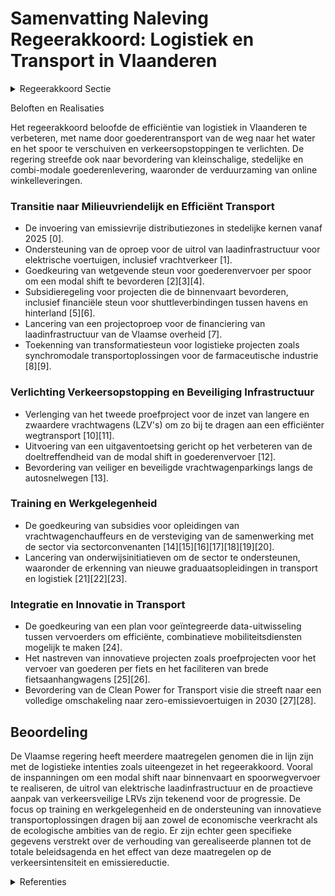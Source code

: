 # Samenvatting Naleving Regeerakkoord: Logistiek en Transport in Vlaanderen

<details>
        <summary>Regeerakkoord Sectie </summary>
        <p>1.9 Logistiek Efficiënte logistiek is noodzakelijk voor een weerbare sector in een verkeersveilig en leefbaar Vlaanderen. En dus is het vanzelfsprekend ook de bedoeling om zoveel mogelijk de overslag en bundeling van goederen te realiseren van de weg naar het water of het spoor . Gezien de huidige cijfers en de filezwaarte tijdens de daguren streeft de Vlaamse regering ernaar om in overleg met de betrokken sector een deel van het vrachtverkeer via een verlaagd tarief van de kilometerheffing te sturen naar uren waarbij de intensiteit van personenwagens kleiner is. Concreet bekijken we dus of, hoe en waar we vrachtverkeer vooral ’s nachts kunnen laten rijden in plaats van in de file-uren. We zorgen waar mogelijk voor extra steun in de vorm van bevei-ligde vrachtwagenparkings langs de autosnel-wegen. We zetten de ondersteuningsmechanismen voor overslag en de combinatie van logistieke modi voort, dit ten bate van de logistieke sector in zijn geheel. De vraag naar het meer kleinschalige, (voor) stedelijke goederenvervoer zal verder blijven groeien. We willen de omslag naar zowel een groenere, als een efficiëntere en combi-modale kleinschalige bevoorrading stimuleren. We onder-zoeken of we de levering van onlinewinkels en andere pakketdiensten kunnen verduurzamen. </p>
        </details> 

Beloften en Realisaties

Het regeerakkoord beloofde de efficiëntie van logistiek in Vlaanderen te verbeteren, met name door goederentransport van de weg naar het water en het spoor te verschuiven en verkeersopstoppingen te verlichten. De regering streefde ook naar bevordering van kleinschalige, stedelijke en combi-modale goederenlevering, waaronder de verduurzaming van online winkelleveringen.

### Transitie naar Milieuvriendelijk en Efficiënt Transport

- De invoering van emissievrije distributiezones in stedelijke kernen vanaf 2025 \[0\].
- Ondersteuning van de oproep voor de uitrol van laadinfrastructuur voor elektrische voertuigen, inclusief vrachtverkeer \[1\].
- Goedkeuring van wetgevende steun voor goederenvervoer per spoor om een modal shift te bevorderen \[2\]\[3\]\[4\].
- Subsidieregeling voor projecten die de binnenvaart bevorderen, inclusief financiële steun voor shuttleverbindingen tussen havens en hinterland \[5\]\[6\].
- Lancering van een projectoproep voor de financiering van laadinfrastructuur van de Vlaamse overheid \[7\].
- Toekenning van transformatiesteun voor logistieke projecten zoals synchromodale transportoplossingen voor de farmaceutische industrie \[8\]\[9\].

### Verlichting Verkeersopstopping en Beveiliging Infrastructuur

- Verlenging van het tweede proefproject voor de inzet van langere en zwaardere vrachtwagens (LZV's) om zo bij te dragen aan een efficiënter wegtransport \[10\]\[11\].
- Uitvoering van een uitgaventoetsing gericht op het verbeteren van de doeltreffendheid van de modal shift in goederenvervoer \[12\].
- Bevordering van veiliger en beveiligde vrachtwagenparkings langs de autosnelwegen \[13\].

### Training en Werkgelegenheid

- De goedkeuring van subsidies voor opleidingen van vrachtwagenchauffeurs en de versteviging van de samenwerking met de sector via sectorconvenanten \[14\]\[15\]\[16\]\[17\]\[18\]\[19\]\[20\].
- Lancering van onderwijsinitiatieven om de sector te ondersteunen, waaronder de erkenning van nieuwe graduaatsopleidingen in transport en logistiek \[21\]\[22\]\[23\].

### Integratie en Innovatie in Transport

- De goedkeuring van een plan voor geïntegreerde data-uitwisseling tussen vervoerders om efficiënte, combinatieve mobiliteitsdiensten mogelijk te maken \[24\].
- Het nastreven van innovatieve projecten zoals proefprojecten voor het vervoer van goederen per fiets en het faciliteren van brede fietsaanhangwagens \[25\]\[26\].
- Bevordering van de Clean Power for Transport visie die streeft naar een volledige omschakeling naar zero-emissievoertuigen in 2030 \[27\]\[28\].

## Beoordeling

De Vlaamse regering heeft meerdere maatregelen genomen die in lijn zijn met de logistieke intenties zoals uiteengezet in het regeerakkoord. Vooral de inspanningen om een modal shift naar binnenvaart en spoorwegvervoer te realiseren, de uitrol van elektrische laadinfrastructuur en de proactieve aanpak van verkeersveilige LRVs zijn tekenend voor de progressie. De focus op training en werkgelegenheid en de ondersteuning van innovatieve transportoplossingen dragen bij aan zowel de economische veerkracht als de ecologische ambities van de regio. Er zijn echter geen specifieke gegevens verstrekt over de verhouding van gerealiseerde plannen tot de totale beleidsagenda en het effect van deze maatregelen op de verkeersintensiteit en emissiereductie.

<details>
        <summary> Referenties</summary>
        **[\[0\]](https://beslissingenvlaamseregering.vlaanderen.be/?search=Werkwijze%20stedelijke%20emissievrije%20zones%20distributie&dateOption=select&startDate=2021-07-16T06%3A00%3A00Z&endDate=2021-07-16T06%3A00%3A00Z)** : **(2021-07-16)** Werkwijze stedelijke emissievrije zones distributie 

**[\[1\]](https://beslissingenvlaamseregering.vlaanderen.be/?search=Cofinanciering%20vanuit%20Vlaams%20Klimaatfonds%20voor%20ondersteuning%20oproep%20laadinfrastructuur%20elektrische%20voertuigen%20gericht%20op%20vracht%2C%20bussen%20en%20stedelijke%20logistiek&dateOption=select&startDate=2023-06-30T08%3A00%3A00Z&endDate=2023-06-30T08%3A00%3A00Z)** : **(2023-06-30)** Cofinanciering vanuit Vlaams Klimaatfonds voor ondersteuning oproep laadinfrastructuur elektrische voertuigen gericht op vracht, bussen en stedelijke logistiek 

**[\[2\]](https://beslissingenvlaamseregering.vlaanderen.be/?search=Steun%20goederenvervoer%20per%20spoor%20met%20het%20oog%20op%20de%20bevordering%20van%20de%20modal%20shift&dateOption=select&startDate=2021-12-03T09%3A00%3A00Z&endDate=2021-12-03T09%3A00%3A00Z)** : **(2021-12-03)** Steun goederenvervoer per spoor met het oog op de bevordering van de modal shift 

**[\[3\]](https://beslissingenvlaamseregering.vlaanderen.be/?search=Wetsvoorstel%20steun%20voor%20goederenvervoer%20per%20spoor%20met%20ge%C3%AFsoleerde%20wagons%3A%20standpuntbepaling&dateOption=select&startDate=2023-04-21T08%3A00%3A00Z&endDate=2023-04-21T08%3A00%3A00Z)** : **(2023-04-21)** Wetsvoorstel steun voor goederenvervoer per spoor met geïsoleerde wagons: standpuntbepaling 

**[\[4\]](https://beslissingenvlaamseregering.vlaanderen.be/?search=Vervoer%20van%20goederen%20per%20spoor%3A%20standpuntbepaling&dateOption=select&startDate=2023-09-29T08%3A00%3A00Z&endDate=2023-09-29T08%3A00%3A00Z)** : **(2023-09-29)** Vervoer van goederen per spoor: standpuntbepaling 

**[\[5\]](https://beslissingenvlaamseregering.vlaanderen.be/?search=Impulsprogramma%20binnenvaart%3A%20subsidieregeling&dateOption=select&startDate=2021-11-19T09%3A00%3A00Z&endDate=2021-11-19T09%3A00%3A00Z)** : **(2021-11-19)** Impulsprogramma binnenvaart: subsidieregeling 

**[\[6\]](https://beslissingenvlaamseregering.vlaanderen.be/?search=Impulsprogramma%20binnenvaart%3A%20subsidieregeling&dateOption=select&startDate=2022-01-14T09%3A00%3A00Z&endDate=2022-01-14T09%3A00%3A00Z)** : **(2022-01-14)** Impulsprogramma binnenvaart: subsidieregeling 

**[\[7\]](https://beslissingenvlaamseregering.vlaanderen.be/?search=Reservering%20budget%20cofinanciering%20laadinfrastructuur%20Vlaamse%20overheid&dateOption=select&startDate=2021-07-09T08%3A00%3A00Z&endDate=2021-07-09T08%3A00%3A00Z)** : **(2021-07-09)** Reservering budget cofinanciering laadinfrastructuur Vlaamse overheid 

**[\[8\]](https://beslissingenvlaamseregering.vlaanderen.be/?search=1%20miljoen%20euro%20strategische%20transformatiesteun%20aan%20Hessenatie%20Logistics%20Kortrijk%20nv%20in%20Genk&dateOption=select&startDate=2021-12-10T09%3A00%3A00Z&endDate=2021-12-10T09%3A00%3A00Z)** : **(2021-12-10)** 1 miljoen euro strategische transformatiesteun aan Hessenatie Logistics Kortrijk nv in Genk 

**[\[9\]](https://beslissingenvlaamseregering.vlaanderen.be/?search=Strategische%20transformatiesteun%20VT%20Logistics%20bv%20in%20Lommel&dateOption=select&startDate=2020-04-24T08%3A00%3A00Z&endDate=2020-04-24T08%3A00%3A00Z)** : **(2020-04-24)** Strategische transformatiesteun VT Logistics bv in Lommel 

**[\[10\]](https://beslissingenvlaamseregering.vlaanderen.be/?search=Vervoer%20met%20langere%20en%20zwaardere%20slepen%3A%20verlenging%20tweede%20proefproject&dateOption=select&startDate=2023-11-23T16%3A00%3A00Z&endDate=2023-11-23T16%3A00%3A00Z)** : **(2023-11-23)** Vervoer met langere en zwaardere slepen: verlenging tweede proefproject 

**[\[11\]](https://beslissingenvlaamseregering.vlaanderen.be/?search=Vervoer%20met%20langere%20en%20zwaardere%20slepen%3A%20verlenging%20tweede%20proefproject&dateOption=select&startDate=2023-11-10T09%3A00%3A00Z&endDate=2023-11-10T09%3A00%3A00Z)** : **(2023-11-10)** Vervoer met langere en zwaardere slepen: verlenging tweede proefproject 

**[\[12\]](https://beslissingenvlaamseregering.vlaanderen.be/?search=Plan%20Vlaamse%20Veerkracht%3A%20uitgaventoetsing%20Modal%20Shift%20Goederenvervoer&dateOption=select&startDate=2022-12-16T09%3A00%3A00Z&endDate=2022-12-16T09%3A00%3A00Z)** : **(2022-12-16)** Plan Vlaamse Veerkracht: uitgaventoetsing Modal Shift Goederenvervoer 

**[\[13\]](https://beslissingenvlaamseregering.vlaanderen.be/?search=Aanleg%20en%20exploitatie%20van%20een%20vrachtwagenparking%20aan%20de%20Ketenislaan%20in%20Beveren%3A%20dwingende%20reden%20van%20groot%20openbaar%20belang&dateOption=select&startDate=2020-12-18T09%3A00%3A00Z&endDate=2020-12-18T09%3A00%3A00Z)** : **(2020-12-18)** Aanleg en exploitatie van een vrachtwagenparking aan de Ketenislaan in Beveren: dwingende reden van groot openbaar belang 

**[\[14\]](https://beslissingenvlaamseregering.vlaanderen.be/?search=Sectorconvenant%20kilometerheffing%20met%20sector%20%27Transport%20en%20Logistiek%20en%20grondafhandeling%20op%20Luchthavens%27&dateOption=select&startDate=2019-12-13T09%3A00%3A00Z&endDate=2019-12-13T09%3A00%3A00Z)** : **(2019-12-13)** Sectorconvenant kilometerheffing met sector 'Transport en Logistiek en grondafhandeling op Luchthavens' 

**[\[15\]](https://beslissingenvlaamseregering.vlaanderen.be/?search=Sociaal%20Fonds%20Transport%20en%20Logistiek%3A%20subsidie%20opleiding%20BSO%20Vrachtwagenchauffeur&dateOption=select&startDate=2023-06-02T08%3A00%3A00Z&endDate=2023-06-02T08%3A00%3A00Z)** : **(2023-06-02)** Sociaal Fonds Transport en Logistiek: subsidie opleiding BSO Vrachtwagenchauffeur 

**[\[16\]](https://beslissingenvlaamseregering.vlaanderen.be/?search=340.000%20euro%20aan%20Sociaal%20Fonds%20Transport%20en%20Logistiek%20voor%20de%20opleiding%20BSO%20Vrachtwagenchauffeur%20periode%201%20september%202023%20-%2031%20augustus%202024&dateOption=select&startDate=2023-07-07T09%3A00%3A00Z&endDate=2023-07-07T09%3A00%3A00Z)** : **(2023-07-07)** 340.000 euro aan Sociaal Fonds Transport en Logistiek voor de opleiding BSO Vrachtwagenchauffeur periode 1 september 2023 - 31 augustus 2024 

**[\[17\]](https://beslissingenvlaamseregering.vlaanderen.be/?search=Beveiliging%20spoorvervoer&dateOption=select&startDate=2022-06-03T08%3A00%3A00Z&endDate=2022-06-03T08%3A00%3A00Z)** : **(2022-06-03)** Beveiliging spoorvervoer 

**[\[18\]](https://beslissingenvlaamseregering.vlaanderen.be/?search=Sociaal%20Fonds%20Transport%20en%20Logistiek%3A%20subsidie%20opleiding%20BSO%20vrachtwagenchauffeur%20schooljaar%202021-2022&dateOption=select&startDate=2022-12-02T09%3A00%3A00Z&endDate=2022-12-02T09%3A00%3A00Z)** : **(2022-12-02)** Sociaal Fonds Transport en Logistiek: subsidie opleiding BSO vrachtwagenchauffeur schooljaar 2021-2022 

**[\[19\]](https://beslissingenvlaamseregering.vlaanderen.be/?search=Plan%20Vlaamse%20Veerkracht%3A%20inhaalbeweging%20vernieuwing%20bedrijventerreinen&dateOption=select&startDate=2022-12-09T09%3A00%3A00Z&endDate=2022-12-09T09%3A00%3A00Z)** : **(2022-12-09)** Plan Vlaamse Veerkracht: inhaalbeweging vernieuwing bedrijventerreinen 

**[\[20\]](https://beslissingenvlaamseregering.vlaanderen.be/?search=Addendum%20%27kilometerheffing%27%20bij%20het%20Sectorconvenant%202021-2022%20met%20de%20sectoren%20%27Transport%20en%20Logistiek%27%20en%20%27Grondafhandeling%20op%20Luchthavens%27&dateOption=select&startDate=2022-12-09T09%3A00%3A00Z&endDate=2022-12-09T09%3A00%3A00Z)** : **(2022-12-09)** Addendum 'kilometerheffing' bij het Sectorconvenant 2021-2022 met de sectoren 'Transport en Logistiek' en 'Grondafhandeling op Luchthavens' 

**[\[21\]](https://beslissingenvlaamseregering.vlaanderen.be/?search=%E2%80%98Multimodaal.Vlaanderen%E2%80%99%3A%20verlenging%20overeenkomst%20met%20vzw%20VIL%20%28Vlaams%20Instituut%20voor%20de%20Logistiek%29%202022-2027&dateOption=select&startDate=2022-04-29T08%3A00%3A00Z&endDate=2022-04-29T08%3A00%3A00Z)** : **(2022-04-29)** ‘Multimodaal.Vlaanderen’: verlenging overeenkomst met vzw VIL (Vlaams Instituut voor de Logistiek) 2022-2027 

**[\[22\]](https://beslissingenvlaamseregering.vlaanderen.be/?search=HOWEST%3A%20erkenning%20%27graduaat%20transport%20en%20logistiek%27&dateOption=select&startDate=2021-01-22T09%3A00%3A00Z&endDate=2021-01-22T09%3A00%3A00Z)** : **(2021-01-22)** HOWEST: erkenning 'graduaat transport en logistiek' 

**[\[23\]](https://beslissingenvlaamseregering.vlaanderen.be/?search=Erkenning%20graduaat%20in%20het%20transport%20en%20de%20logistiek%20Artevelde%20hogeschool&dateOption=select&startDate=2022-02-04T09%3A00%3A00Z&endDate=2022-02-04T09%3A00%3A00Z)** : **(2022-02-04)** Erkenning graduaat in het transport en de logistiek Artevelde hogeschool 

**[\[24\]](https://beslissingenvlaamseregering.vlaanderen.be/?search=Plan%20Vlaamse%20Veerkracht%3A%20Data%20Integratiediensten%20voor%20Slimme%20Mobiliteit&dateOption=select&startDate=2021-12-03T09%3A00%3A00Z&endDate=2021-12-03T09%3A00%3A00Z)** : **(2021-12-03)** Plan Vlaamse Veerkracht: Data Integratiediensten voor Slimme Mobiliteit 

**[\[25\]](https://beslissingenvlaamseregering.vlaanderen.be/?search=Proefproject%20goederenvervoer%20per%20fiets%20met%20brede%20fietsaanhangwagens&dateOption=select&startDate=2022-04-29T08%3A00%3A00Z&endDate=2022-04-29T08%3A00%3A00Z)** : **(2022-04-29)** Proefproject goederenvervoer per fiets met brede fietsaanhangwagens 

**[\[26\]](https://beslissingenvlaamseregering.vlaanderen.be/?search=Proefproject%20goederenvervoer%20per%20fiets%20met%20brede%20fietsaanhangwagens%20breder%20dan%201%20meter&dateOption=select&startDate=2022-09-09T08%3A00%3A00Z&endDate=2022-09-09T08%3A00%3A00Z)** : **(2022-09-09)** Proefproject goederenvervoer per fiets met brede fietsaanhangwagens breder dan 1 meter 

**[\[27\]](https://beslissingenvlaamseregering.vlaanderen.be/?search=Visie%20%E2%80%98Clean%20power%20for%20transport%E2%80%99%202030%3A%20op%20weg%20naar%20zero-emissievervoer&dateOption=select&startDate=2021-04-30T08%3A00%3A00Z&endDate=2021-04-30T08%3A00%3A00Z)** : **(2021-04-30)** Visie ‘Clean power for transport’ 2030: op weg naar zero-emissievervoer 

**[\[28\]](https://beslissingenvlaamseregering.vlaanderen.be/?search=Visie%20%E2%80%98Clean%20power%20for%20transport%E2%80%99%202030%3A%20op%20weg%20naar%20zero-emissievervoer&dateOption=select&startDate=2021-07-09T08%3A00%3A00Z&endDate=2021-07-09T08%3A00%3A00Z)** : **(2021-07-09)** Visie ‘Clean power for transport’ 2030: op weg naar zero-emissievervoer 
        </details> 

